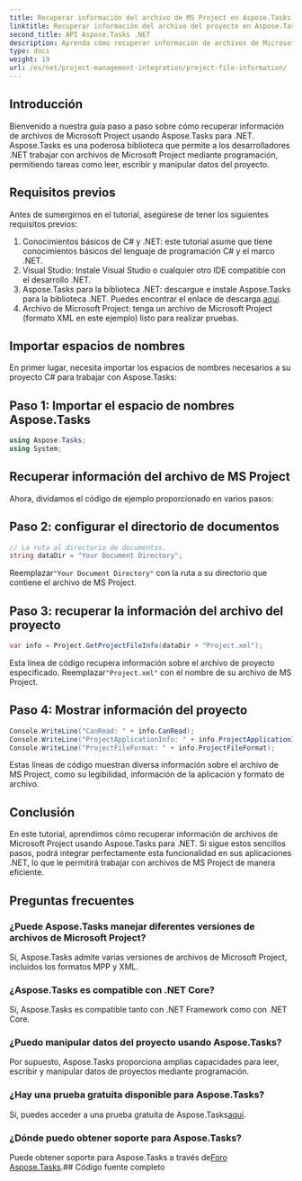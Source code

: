 ```yaml
---
title: Recuperar información del archivo de MS Project en Aspose.Tasks
linktitle: Recuperar información del archivo del proyecto en Aspose.Tasks
second_title: API Aspose.Tasks .NET
description: Aprenda cómo recuperar información de archivos de Microsoft Project usando Aspose.Tasks para .NET. Guía paso a paso con ejemplos de código.
type: docs
weight: 19
url: /es/net/project-management-integration/project-file-information/
---
```

## Introducción
Bienvenido a nuestra guía paso a paso sobre cómo recuperar información de archivos de Microsoft Project usando Aspose.Tasks para .NET. Aspose.Tasks es una poderosa biblioteca que permite a los desarrolladores .NET trabajar con archivos de Microsoft Project mediante programación, permitiendo tareas como leer, escribir y manipular datos del proyecto.
## Requisitos previos
Antes de sumergirnos en el tutorial, asegúrese de tener los siguientes requisitos previos:
1. Conocimientos básicos de C# y .NET: este tutorial asume que tiene conocimientos básicos del lenguaje de programación C# y el marco .NET.
2. Visual Studio: Instale Visual Studio o cualquier otro IDE compatible con el desarrollo .NET.
3.  Aspose.Tasks para la biblioteca .NET: descargue e instale Aspose.Tasks para la biblioteca .NET. Puedes encontrar el enlace de descarga.[aquí](https://releases.aspose.com/tasks/net/).
4. Archivo de Microsoft Project: tenga un archivo de Microsoft Project (formato XML en este ejemplo) listo para realizar pruebas.

## Importar espacios de nombres
En primer lugar, necesita importar los espacios de nombres necesarios a su proyecto C# para trabajar con Aspose.Tasks:
## Paso 1: Importar el espacio de nombres Aspose.Tasks
```csharp
using Aspose.Tasks;
using System;

```
## Recuperar información del archivo de MS Project
Ahora, dividamos el código de ejemplo proporcionado en varios pasos:
## Paso 2: configurar el directorio de documentos
```csharp
// La ruta al directorio de documentos.
string dataDir = "Your Document Directory";
```
 Reemplazar`"Your Document Directory"` con la ruta a su directorio que contiene el archivo de MS Project.
## Paso 3: recuperar la información del archivo del proyecto
```csharp
var info = Project.GetProjectFileInfo(dataDir + "Project.xml");
```
 Esta línea de código recupera información sobre el archivo de proyecto especificado. Reemplazar`"Project.xml"` con el nombre de su archivo de MS Project.
## Paso 4: Mostrar información del proyecto
```csharp
Console.WriteLine("CanRead: " + info.CanRead);
Console.WriteLine("ProjectApplicationInfo: " + info.ProjectApplicationInfo);
Console.WriteLine("ProjectFileFormat: " + info.ProjectFileFormat);
```
Estas líneas de código muestran diversa información sobre el archivo de MS Project, como su legibilidad, información de la aplicación y formato de archivo.

## Conclusión
En este tutorial, aprendimos cómo recuperar información de archivos de Microsoft Project usando Aspose.Tasks para .NET. Si sigue estos sencillos pasos, podrá integrar perfectamente esta funcionalidad en sus aplicaciones .NET, lo que le permitirá trabajar con archivos de MS Project de manera eficiente.
## Preguntas frecuentes
### ¿Puede Aspose.Tasks manejar diferentes versiones de archivos de Microsoft Project?
Sí, Aspose.Tasks admite varias versiones de archivos de Microsoft Project, incluidos los formatos MPP y XML.
### ¿Aspose.Tasks es compatible con .NET Core?
Sí, Aspose.Tasks es compatible tanto con .NET Framework como con .NET Core.
### ¿Puedo manipular datos del proyecto usando Aspose.Tasks?
Por supuesto, Aspose.Tasks proporciona amplias capacidades para leer, escribir y manipular datos de proyectos mediante programación.
### ¿Hay una prueba gratuita disponible para Aspose.Tasks?
 Sí, puedes acceder a una prueba gratuita de Aspose.Tasks[aquí](https://releases.aspose.com/).
### ¿Dónde puedo obtener soporte para Aspose.Tasks?
 Puede obtener soporte para Aspose.Tasks a través de[Foro Aspose.Tasks](https://forum.aspose.com/c/tasks/15).## Código fuente completo